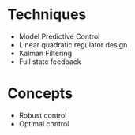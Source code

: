 # Techniques
- Model Predictive Control
- Linear quadratic regulator design
- Kalman Filtering
- Full state feedback
# Concepts
- Robust control
- Optimal control

